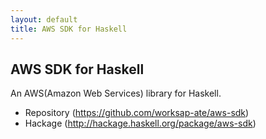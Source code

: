```yaml
---
layout: default
title: AWS SDK for Haskell
---
```


AWS SDK for Haskell
-------------------

An AWS(Amazon Web Services) library for Haskell.

* Repository (https://github.com/worksap-ate/aws-sdk)
* Hackage (http://hackage.haskell.org/package/aws-sdk)
